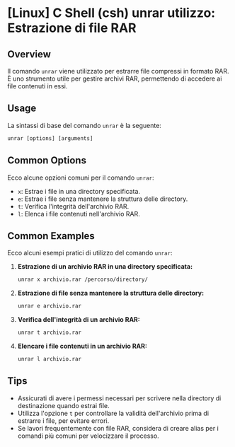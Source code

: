 # [Linux] C Shell (csh) unrar utilizzo: Estrazione di file RAR

## Overview
Il comando `unrar` viene utilizzato per estrarre file compressi in formato RAR. È uno strumento utile per gestire archivi RAR, permettendo di accedere ai file contenuti in essi.

## Usage
La sintassi di base del comando `unrar` è la seguente:

```csh
unrar [options] [arguments]
```

## Common Options
Ecco alcune opzioni comuni per il comando `unrar`:

- `x`: Estrae i file in una directory specificata.
- `e`: Estrae i file senza mantenere la struttura delle directory.
- `t`: Verifica l'integrità dell'archivio RAR.
- `l`: Elenca i file contenuti nell'archivio RAR.

## Common Examples
Ecco alcuni esempi pratici di utilizzo del comando `unrar`:

1. **Estrazione di un archivio RAR in una directory specificata:**

   ```csh
   unrar x archivio.rar /percorso/directory/
   ```

2. **Estrazione di file senza mantenere la struttura delle directory:**

   ```csh
   unrar e archivio.rar
   ```

3. **Verifica dell'integrità di un archivio RAR:**

   ```csh
   unrar t archivio.rar
   ```

4. **Elencare i file contenuti in un archivio RAR:**

   ```csh
   unrar l archivio.rar
   ```

## Tips
- Assicurati di avere i permessi necessari per scrivere nella directory di destinazione quando estrai file.
- Utilizza l'opzione `t` per controllare la validità dell'archivio prima di estrarre i file, per evitare errori.
- Se lavori frequentemente con file RAR, considera di creare alias per i comandi più comuni per velocizzare il processo.